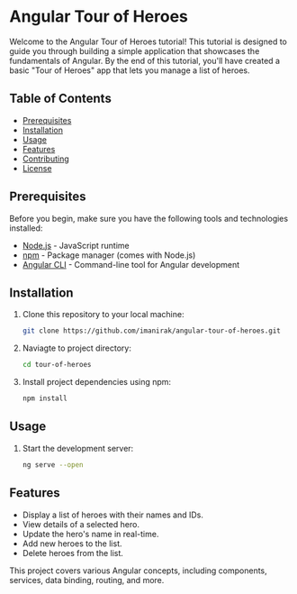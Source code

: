 # Angular Tour of Heroes

Welcome to the Angular Tour of Heroes tutorial! This tutorial is designed to guide you through building a simple application that showcases the fundamentals of Angular. By the end of this tutorial, you'll have created a basic "Tour of Heroes" app that lets you manage a list of heroes.

## Table of Contents

- [Prerequisites](#prerequisites)
- [Installation](#installation)
- [Usage](#usage)
- [Features](#features)
- [Contributing](#contributing)
- [License](#license)

## Prerequisites

Before you begin, make sure you have the following tools and technologies installed:

- [Node.js](https://nodejs.org/) - JavaScript runtime
- [npm](https://www.npmjs.com/) - Package manager (comes with Node.js)
- [Angular CLI](https://cli.angular.io/) - Command-line tool for Angular development

## Installation

1. Clone this repository to your local machine:

   ```sh
   git clone https://github.com/imanirak/angular-tour-of-heroes.git


2. Naviagte to project directory:

   ```sh
   cd tour-of-heroes

3. Install project dependencies using npm:

   ```sh
   npm install

## Usage

1. Start the development server:

   ```sh
   ng serve --open


## Features

- Display a list of heroes with their names and IDs.
- View details of a selected hero.
- Update the hero's name in real-time.
- Add new heroes to the list.
- Delete heroes from the list.

This project covers various Angular concepts, including components, services, data binding, routing, and more. 
